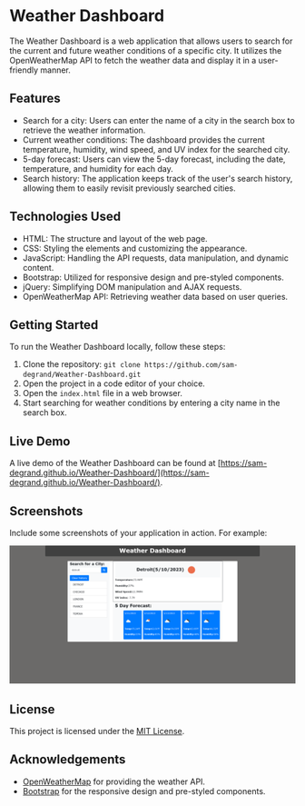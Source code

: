 # Weather Dashboard

The Weather Dashboard is a web application that allows users to search for the current and future weather conditions of a specific city. It utilizes the OpenWeatherMap API to fetch the weather data and display it in a user-friendly manner.

## Features

- Search for a city: Users can enter the name of a city in the search box to retrieve the weather information.
- Current weather conditions: The dashboard provides the current temperature, humidity, wind speed, and UV index for the searched city.
- 5-day forecast: Users can view the 5-day forecast, including the date, temperature, and humidity for each day.
- Search history: The application keeps track of the user's search history, allowing them to easily revisit previously searched cities.

## Technologies Used

- HTML: The structure and layout of the web page.
- CSS: Styling the elements and customizing the appearance.
- JavaScript: Handling the API requests, data manipulation, and dynamic content.
- Bootstrap: Utilized for responsive design and pre-styled components.
- jQuery: Simplifying DOM manipulation and AJAX requests.
- OpenWeatherMap API: Retrieving weather data based on user queries.

## Getting Started

To run the Weather Dashboard locally, follow these steps:

1. Clone the repository: `git clone https://github.com/sam-degrand/Weather-Dashboard.git`
2. Open the project in a code editor of your choice.
3. Open the `index.html` file in a web browser.
4. Start searching for weather conditions by entering a city name in the search box.

## Live Demo

A live demo of the Weather Dashboard can be found at [https://sam-degrand.github.io/Weather-Dashboard/](https://sam-degrand.github.io/Weather-Dashboard/).

## Screenshots

Include some screenshots of your application in action. For example:

![Screenshot 1](screenshots/screenshot1.png)


## License

This project is licensed under the [MIT License](LICENSE).

## Acknowledgements

- [OpenWeatherMap](https://openweathermap.org) for providing the weather API.
- [Bootstrap](https://getbootstrap.com) for the responsive design and pre-styled components.

